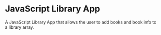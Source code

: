 # JavaScript Library App
A JavaScript Library App that allows the user to add books and book info to a library array.
